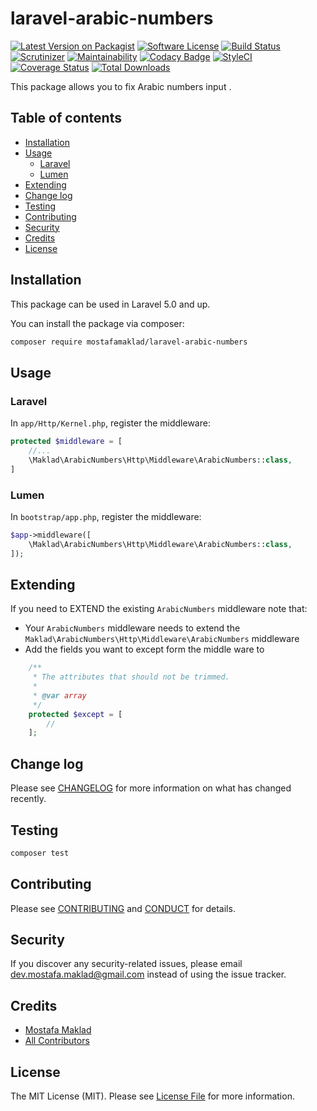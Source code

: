 # laravel-arabic-numbers

[![Latest Version on Packagist][ico-version]][link-releases]
[![Software License][ico-license]](LICENSE.md)
[![Build Status][ico-travis]][link-travis]
[![Scrutinizer][ico-scrutinizer]][link-scrutinizer]
[![Maintainability][ico-codeclimate-maintainability]][link-codeclimate-maintainability]
[![Codacy Badge][ico-codacy]][link-codacy]
[![StyleCI][ico-styleci]][link-styleci]
[![Coverage Status][ico-coveralls]][link-coveralls]
[![Total Downloads][ico-downloads]][link-packagist]

This package allows you to fix Arabic numbers input .

## Table of contents
* [Installation](#installation)
* [Usage](#usage)
    * [Laravel](#laravel)
    * [Lumen](#lumen)
* [Extending](#extending)
* [Change log](#change-log)
* [Testing](#testing)
* [Contributing](#contributing)
* [Security](#security)
* [Credits](#credits)
* [License](#license)

## Installation

This package can be used in Laravel 5.0 and up.

You can install the package via composer:

``` bash
composer require mostafamaklad/laravel-arabic-numbers
```

## Usage

### Laravel
In `app/Http/Kernel.php`, register the middleware:

```php
protected $middleware = [
    //...
    \Maklad\ArabicNumbers\Http\Middleware\ArabicNumbers::class,
]
```

### Lumen

In `bootstrap/app.php`, register the middleware:

```php
$app->middleware([
    \Maklad\ArabicNumbers\Http\Middleware\ArabicNumbers::class,
]);
```

## Extending

If you need to EXTEND the existing `ArabicNumbers` middleware note that:

- Your `ArabicNumbers` middleware needs to extend the `Maklad\ArabicNumbers\Http\Middleware\ArabicNumbers` middleware
- Add the fields you want to except form the middle ware to 
```php
    /**
     * The attributes that should not be trimmed.
     *
     * @var array
     */
    protected $except = [
        //
    ];
```
  
## Change log

Please see [CHANGELOG](CHANGELOG.md) for more information on what has changed recently.

## Testing

``` bash
composer test
```

## Contributing

Please see [CONTRIBUTING](.github/CONTRIBUTING.md) and [CONDUCT](.github/CONDUCT.md) for details.

## Security

If you discover any security-related issues, please email dev.mostafa.maklad@gmail.com instead of using the issue tracker.

## Credits

- [Mostafa Maklad][link-author]
- [All Contributors][link-contributors]

## License

The MIT License (MIT). Please see [License File](LICENSE.md) for more information.

[link-author]: https://github.com/mostafamaklad
[link-contributors]: ../../contributors
[link-releases]: ../../releases

[link-packagist]: https://packagist.org/packages/mostafamaklad/laravel-arabic-numbers
[ico-version]: https://img.shields.io/packagist/v/mostafamaklad/laravel-arabic-numbers.svg?style=flat-square
[ico-license]: https://img.shields.io/packagist/l/mostafamaklad/laravel-arabic-numbers.svg?style=flat-square
[ico-downloads]: https://img.shields.io/packagist/dt/mostafamaklad/laravel-arabic-numbers.svg?style=flat-square

[link-travis]: https://travis-ci.org/mostafamaklad/laravel-arabic-numbers
[ico-travis]: https://img.shields.io/travis/mostafamaklad/laravel-arabic-numbers/master.svg?style=flat-square

[link-scrutinizer]: https://scrutinizer-ci.com/g/mostafamaklad/laravel-arabic-numbers
[ico-scrutinizer]: https://img.shields.io/scrutinizer/g/mostafamaklad/laravel-arabic-numbers.svg?style=flat-square

[link-codeclimate-maintainability]: https://codeclimate.com/github/mostafamaklad/laravel-arabic-numbers/maintainability
[ico-codeclimate-maintainability]: https://api.codeclimate.com/v1/badges/005c3644a2db6b364514/maintainability

[link-codacy]: https://www.codacy.com/app/mostafamaklad/laravel-arabic-numbers?utm_source=github.com&amp;utm_medium=referral&amp;utm_content=mostafamaklad/laravel-arabic-numbers&amp;utm_campaign=Badge_Grade
[ico-codacy]: https://api.codacy.com/project/badge/Grade/11620283b18945e2beb77e59ddc90624

[link-styleci]: https://styleci.io/repos/100894062
[ico-styleci]: https://styleci.io/repos/100894062/shield?style=flat-square

[link-coveralls]: https://coveralls.io/github/mostafamaklad/laravel-arabic-numbers
[ico-coveralls]: https://img.shields.io/coveralls/mostafamaklad/laravel-arabic-numbers.svg?style=flat-square

